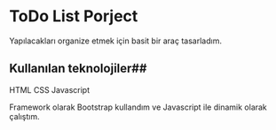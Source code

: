# ToDo List Porject
Yapılacakları organize etmek için basit bir araç tasarladım.
 
## Kullanılan teknolojiler##
HTML
CSS
Javascript

Framework olarak Bootstrap kullandım ve Javascript ile dinamik olarak çalıştım. 
